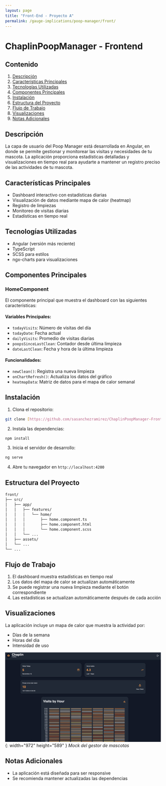 ```yaml
---
layout: page
title: "Front-End - Proyecto A"
permalink: /gauge-implications/poop-manager/front/
---
```

  
# ChaplinPoopManager - Frontend

## Contenido
1. [Descripción](#descripción)
2. [Características Principales](#características-principales)
3. [Tecnologías Utilizadas](#tecnologías-utilizadas)
4. [Componentes Principales](#componentes-principales)
5. [Instalación](#instalación)
6. [Estructura del Proyecto](#estructura-del-proyecto)
7. [Flujo de Trabajo](#flujo-de-trabajo)
8. [Visualizaciones](#visualizaciones)
9. [Notas Adicionales](#notas-adicionales)

## Descripción
La capa de usuario del Poop Manager está desarrollada en Angular, en donde se permite gestionar y monitorear las visitas y necesidades de tu mascota. La aplicación proporciona estadísticas detalladas y visualizaciones en tiempo real para ayudarte a mantener un registro preciso de las actividades de tu mascota.

##  Características Principales
- Dashboard interactivo con estadísticas diarias
- Visualización de datos mediante mapa de calor (heatmap)
- Registro de limpiezas
- Monitoreo de visitas diarias
- Estadísticas en tiempo real

##  Tecnologías Utilizadas
- Angular (versión más reciente)
- TypeScript
- SCSS para estilos
- ngx-charts para visualizaciones

## Componentes Principales

### HomeComponent
El componente principal que muestra el dashboard con las siguientes características:

#### Variables Principales:
- `todayVisits`: Número de visitas del día
- `todayDate`: Fecha actual
- `dailyVisits`: Promedio de visitas diarias
- `poopsSinceLastClean`: Contador desde última limpieza
- `dateLastClean`: Fecha y hora de la última limpieza

#### Funcionalidades:
- `newClean()`: Registra una nueva limpieza
- `onChartRefresh()`: Actualiza los datos del gráfico
- `heatmapData`: Matriz de datos para el mapa de calor semanal

## Instalación

1. Clona el repositorio:
```bash
git clone [https://github.com/sasanchezramirez/ChaplinPoopManager-Front.git]
```

2. Instala las dependencias:
```bash
npm install
```

3. Inicia el servidor de desarrollo:
```bash
ng serve
```

4. Abre tu navegador en `http://localhost:4200`

## Estructura del Proyecto
```
front/
├── src/
│   ├── app/
│   │   ├── features/
│   │   │   └── home/
│   │   │       ├── home.component.ts
│   │   │       ├── home.component.html
│   │   │       └── home.component.scss
│   │   └── ...
│   ├── assets/
│   └── ...
└── ...
```

##  Flujo de Trabajo
1. El dashboard muestra estadísticas en tiempo real
2. Los datos del mapa de calor se actualizan automáticamente
3. Se puede registrar una nueva limpieza mediante el botón correspondiente
4. Las estadísticas se actualizan automáticamente después de cada acción

##  Visualizaciones
La aplicación incluye un mapa de calor que muestra la actividad por:
- Días de la semana
- Horas del día
- Intensidad de uso

![Desktop View](/assets/img/docs/poop-manager/desktop.png){: width="972" height="589" }
_Mock del gestor de mascotas_


##  Notas Adicionales
- La aplicación está diseñada para ser responsive
- Se recomienda mantener actualizadas las dependencias
